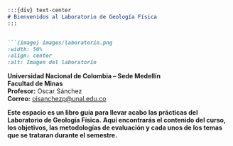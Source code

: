 ```md
:::{div} text-center
# Bienvenidos al Laboratorio de Geología Física
:::


```{image} images/laboratorio.png
:width: 50%
:align: center
:alt: Imagen del laboratorio
```

**Universidad Nacional de Colombia – Sede Medellín**  
**Facultad de Minas**  
**Profesor:** Oscar Sánchez  
**Correo:** oisanchezp@unal.edu.co




**Este espacio es un libro guía para llevar acabo las prácticas del Laboratorio de Geología Física.**
**Aquí encontrarás el contenido del curso, los objetivos, las metodologías de evaluación y cada unos de los temas que se trataran durante el semestre.**
